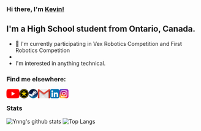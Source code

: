 ### Hi there, I'm [Kevin!](https://www.ynng.ca)

## I'm a High School student from Ontario, Canada.
* 🤖 I'm currently participating in Vex Robotics Competition and First Robotics Competition
* 
* I'm interested in anything technical.

### Find me elsewhere:

[<img align="left" alt="Youtube Link" height = "24px" src = "/youtube.png">](https://www.youtube.com/channel/UC5qAOjtSdCkPEy1BUM78ruw?view_as=subscriber)
[<img align="left" alt="DMOJ Link" height = "24px" src = "/dmoj.png">](https://dmoj.ca/user/Ynng11626)
[<img align="left" alt="Steam Link" height = "24px" src = "/steam.png">](https://steamcommunity.com/id/Ynnnng/)
[<img align="left" alt="Gmail" height = "24px" src = "/gmail.png">](mailto:kh.kevinhuang.03@gmail.com)
[<img align="left" alt="LinkedIn Link" height = "24px" src = "/linkedin.png">](https://www.linkedin.com/in/kevin-huang-b67b9817a/)
[<img align="left" alt="Instagram Link" height = "24px" src = "/instagram.png">](https://www.instagram.com/_ynng_/)
<br/>

### Stats


![Ynng's github stats](https://github-readme-stats.vercel.app/api?username=Ynng&count_private=true&show_icons=true)
![Top Langs](https://github-readme-stats.vercel.app/api/top-langs/?username=Ynng)
